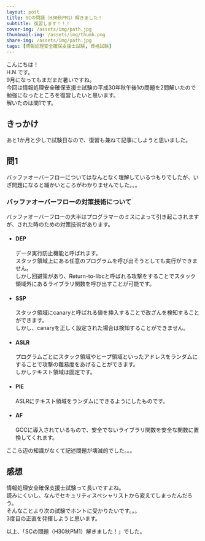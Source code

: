 ```yaml
---
layout: post
title: SCの問題（H30秋PM1）解きました！
subtitle: 復習します！！！
cover-img: /assets/img/path.jpg
thumbnail-img: /assets/img/thumb.png
share-img: /assets/img/path.jpg
tags: [情報処理安全確保支援士試験, 資格試験]
---
```


こんにちは！  
H.N.です。  
9月になってもまだまだ暑いですね。  
今回は情報処理安全確保支援士試験の平成30年秋午後1の問題を2問解いたので勉強になったところを復習したいと思います。  
解いたのは問1です。

## きっかけ
あと1か月と少しで試験日なので、復習も兼ねて記事にしようと思いました。

## 問1
バッファオーバーフローについてはなんとなく理解しているつもりでしたが、いざ問題になると細かいところがわかりませんでした。。。

  ### バッファオーバーフローの対策技術について
  バッファオーバーフローの大半はプログラマーのミスによって引き起こされますが、された時のための対策技術があります。

  * #### DEP
    データ実行防止機能と呼ばれます。  
    スタック領域上にある任意のプログラムを呼び出そうとしても実行ができません。  
    しかし回避策があり、Return-to-libcと呼ばれる攻撃をすることでスタック領域外にあるライブラリ関数を呼び出すことが可能です。

  * #### SSP
    スタック領域にcanaryと呼ばれる値を挿入することで改ざんを検知することができます。  
    しかし、canaryを正しく設定された場合は検知することができません。

  * #### ASLR
    プログラムごとにスタック領域やヒープ領域といったアドレスをランダムにすることで攻撃の難易度をあげることができます。  
    しかしテキスト領域は固定です。

  * #### PIE
    ASLRにテキスト領域をランダムにできるようにしたものです。

  * #### AF
    GCCに導入されているもので、安全でないライブラリ関数を安全な関数に置換してくれます。

ここら辺の知識がなくて記述問題が壊滅的でした。。。

## 感想
情報処理安全確保支援士試験って長いですよね。  
読みにくいし、なんでセキュリティスペシャリストから変えてしまったんだろう。  
そんなことより次の試験でホントに受かりたいです。。。  
3度目の正直を発揮しようと思います。

以上、「SCの問題（H30秋PM1）解きました！」でした。
